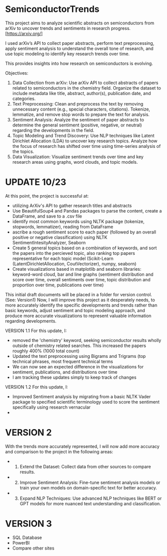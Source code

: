 # SemiconductorTrends
This project aims to analyze scientific abstracts on semiconductors from arXiv to uncover trends and sentiments in research progress.  [https://arxiv.org/]

I used arXiv’s API to collect paper abstracts, perform text preprocessing, apply sentiment analysis to understand
the overall tone of research, and use topic modeling to identify key research trends over time.

This provides insights into how research on semiconductors is evolving.

Objectives:
1. Data Collection from arXiv:
Use arXiv API to collect abstracts of papers related to semiconductors in the
chemistry field.
Organize the dataset to include metadata like title, abstract, author(s), publication
date, and categories.
2. Text Preprocessing:
Clean and preprocess the text by removing unnecessary content (e.g., special
characters, citations).
Tokenize, lemmatize, and remove stop words to prepare the text for analysis.
3. Sentiment Analysis:
Analyze the sentiment of paper abstracts to determine the general sentiment
(positive, negative, or neutral) regarding the developments in the field.
4. Topic Modeling and Trend Discovery:
Use NLP techniques like Latent Dirichlet Allocation (LDA) to uncover key
research topics.
Analyze how the focus of research has shifted over time using time-series
analysis of the topics.
5. Data Visualization:
Visualize sentiment trends over time and key research areas using graphs, word
clouds, and topic models.


# UPDATE 10/23
At this point, the project is successful at:
- utilizing ArXiv's API to gather research titles and abstracts
- Use BeautifulSoup4 and Pandas packages to parse the content, create a DataFrame, and save to a .csv file
- identify most common keywords using NLTK package (tokenize, stopwords, lemmatizer), reading from DataFrame
- ascribe a rough sentiment score to each paper (followed by an overall positive or negative classification) using NLTK SentimentIntesityAnalyzer, Seaborn
- Create 5 general topics based on a combination of keywords, and sort the papers into the percieved topic, also ranking top papers representative for each topic model (Scikit-Learn (LatentDirichletAllocation, CoutVectorizer), numpy, seaborn)
- Create visualizations based in matplotlib and seaborn libraries: keyword-word cloud, bar and line graphs (sentiment distribution and score over time, overall sentiments over time, topic distribution and proportion over time, publications over time)

This initial draft documents will be placed in a folder for version control. (See: Version1)
Now, I will improve this project as it desperately needs, to more accurately identify the specific developments and trends rather than basic keywords, adjust sentiment and topic modeling approach, and produce more accurate visualizations to represent valuable information regarding developments.

VERSION 1.1
For this update, I:
- removed the 'chemistry' keyword, seeking semiconductor results wholly outside of chemistry related searches. This increased the papers roughly 400% (1000 total count)
- Updated the text preprocessing using Bigrams and Trigrams (top technical phrases, most frequent technical terms
- We can now see an expected difference in the visualizations for sentiment, publications, and distributions over time
- I am tracking these updates simply to keep track of changes

VERSION 1.2
For this update, I:
- Improved Sentiment analysis by migrating from a basic NLTK Vader package to specified scientific terminology used to score the sentiment specifically using research vernacular
- 

# VERSION 2
With the trends more accurately represented, I will now add more accuracy and comparison to the project in the following areas: 
- 1. Extend the Dataset: Collect data from other sources to compare results.
- 2. Improve Sentiment Analysis: Fine-tune sentiment analysis models or train your own
models on domain-specific text for better accuracy.
- 3. Expand NLP Techniques: Use advanced NLP techniques like BERT or GPT models for
more nuanced text understanding and classification.


# VERSION 3 
- SQL Database
- PowerBI
- Compare other sites


